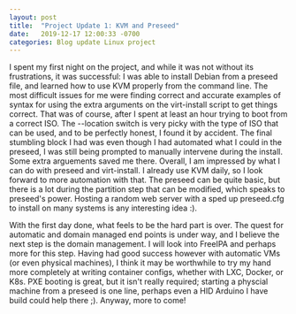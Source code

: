 ```yaml
---
layout: post
title:  "Project Update 1: KVM and Preseed"
date:   2019-12-17 12:00:33 -0700
categories: Blog update Linux project
---
```


I spent my first night on the project, and while it was not without its frustrations, it was successful: I was able to install Debian from a preseed file, and learned how to use KVM properly from the command line. The most difficult issues for me were finding correct and accurate examples of syntax for using the extra arguments on the virt-install script to get things correct. That was of course, after I spent at least an hour trying to boot from a correct ISO. The --location switch is very picky with the type of ISO that can be used, and to be perfectly honest, I found it by accident. The final stumbling block I had was even though I had automated what I could in the preseed, I was still being prompted to manually intervene during the install. Some extra arguements saved me there. Overall, I am impressed by what I can do with preseed and virt-install. I already use KVM daily, so I look forward to more automation with that. The preseed can be quite basic, but there is a lot during the partition step that can be modified, which speaks to preseed's power. Hosting a random web server with a sped up preseed.cfg to install on many systems is any interesting idea :).

With the first day done, what feels to be the hard part is over. The quest for automatic and domain managed end points is under way, and I believe the next step is the domain management. I will look into FreeIPA and perhaps more for this step. Having had good success however with automatic VMs (or even physical machines), I think it may be worthwhile to try my hand more completely at writing container configs, whether with LXC, Docker, or K8s. PXE booting is great, but it isn't really required; starting a physcial machine from a preseed is one line, perhaps even a HID Arduino I have build could help there ;). Anyway, more to come!
